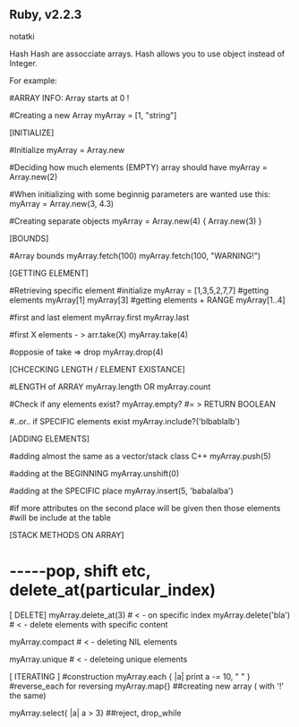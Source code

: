 ## Ruby, v2.2.3
notatki

Hash
Hash are assocciate arrays. Hash allows you to use object instead of Integer.

For example:

#ARRAY
INFO:
Array starts at 0 !

#Creating a new Array
  myArray = [1, "string"]

[INITIALIZE]

#Initialize
  myArray = Array.new

#Deciding how much elements (EMPTY) array should have
  myArray = Array.new(2)

#When initializing with some beginnig parameters are wanted use this:
  myArray = Array.new(3, 4.3)

#Creating separate objects
  myArray = Array.new(4) { Array.new(3) }

[BOUNDS]

#Array bounds
  myArray.fetch(100)
  myArray.fetch(100, "WARNING!")

[GETTING ELEMENT]

#Retrieving specific element
  #initialize
    myArray = [1,3,5,2,7,7]
  #getting elements
    myArray[1]
    myArray[3]
  #getting elements + RANGE
    myArray[1..4]

#first and last element
  myArray.first
  myArray.last

#first X elements - > arr.take(X)
  myArray.take(4)

#opposie of take => drop
  myArray.drop(4)

[CHCECKING LENGTH / ELEMENT EXISTANCE]

#LENGTH of ARRAY
  myArray.length OR myArray.count

#Check if any elements exist?
  myArray.empty?  #= > RETURN BOOLEAN

#..or.. if SPECIFIC elements exist
  myArray.include?('blbablalb')

[ADDING ELEMENTS]

#adding almost the same as a vector/stack class C++
  myArray.push(5)

#adding at the BEGINNING
  myArray.unshift(0)

#adding at the SPECIFIC place
  myArray.insert(5, 'babalalba')

#if more attributes on the second place will be given then those elements
#will be include at the table

[STACK METHODS ON ARRAY]
 # -----pop, shift etc, delete_at(particular_index)

 [ DELETE]
  myArray.delete_at(3) # < - on specific index
  myArray.delete('bla') # < - delete elements with specific content

  myArray.compact # < - deleting NIL elements

  myArray.unique # < - deleteing unique elements

  [ ITERATING ]
#construction
  myArray.each { |a| print a -= 10, " " }
#reverse_each for reversing
  myArray.map{} ##creating new array ( with '!' the same)

  myArray.select{ |a| a > 3} ##reject, drop_while
  
